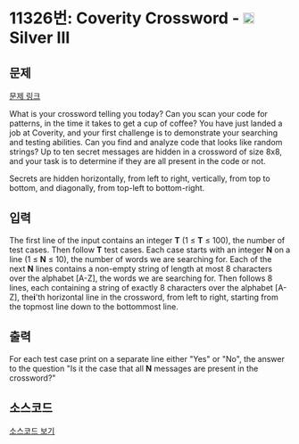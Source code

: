 # 11326번: Coverity Crossword - <img src="https://static.solved.ac/tier_small/8.svg" style="height:20px" /> Silver III

<!-- performance -->

<!-- 문제 제출 후 깃허브에 푸시를 했을 때 제출한 코드의 성능이 입력될 공간입니다.-->

<!-- end -->

## 문제

[문제 링크](https://boj.kr/11326)


<p>What is your crossword telling you today? Can you scan your code for patterns, in the time it takes to get a cup of coffee? You have just landed a job at Coverity, and your first challenge is to demonstrate your searching and testing abilities. Can you find and analyze code that looks like random strings? Up to ten secret messages are hidden in a crossword of size 8x8, and your task is to determine if they are all present in the code or not.</p>

<p>Secrets are hidden horizontally, from left to right, vertically, from top to bottom, and diagonally, from top-left to bottom-right.</p>



## 입력


<p>The first line of the input contains an integer&nbsp;<strong>T</strong>&nbsp;(1 ≤&nbsp;<strong>T</strong>&nbsp;≤ 100), the number of test cases. Then follow&nbsp;<strong>T</strong>&nbsp;test cases. Each case starts with an integer&nbsp;<strong>N</strong>&nbsp;on a line (1 ≤&nbsp;<strong>N</strong>&nbsp;≤ 10), the number of words we are searching for. Each of the next&nbsp;<strong>N</strong>&nbsp;lines contains a non-empty string of length at most 8 characters over the alphabet [A-Z], the words we are searching for. Then follows 8 lines, each containing a string of exactly 8 characters over the alphabet [A-Z], the<strong>i</strong>'th horizontal line in the crossword, from left to right, starting from the topmost line down to the bottommost line.</p>



## 출력


<p>For each test case print on a separate line either "Yes" or "No", the answer to the question "Is it the case that all&nbsp;<strong>N</strong>&nbsp;messages are present in the crossword?"</p>



## 소스코드

[소스코드 보기](Coverity%20Crossword.cpp)